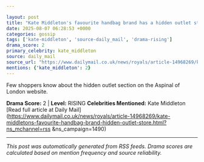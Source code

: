 ```yaml
---

layout: post
title: "Kate Middleton's favourite handbag brand has a hidden outlet store with up to 65% off - but stock is selling fast""
date: 2025-08-07 06:28:53 +0000
categories: gossip
tags: ['kate-middleton', 'source-daily_mail', 'drama-rising']
drama_score: 2
primary_celebrity: kate_middleton
source: daily_mail
source_url: "https://www.dailymail.co.uk/news/royals/article-14968269/kate-middletons-favourite-handbag-brand-hidden-outlet-store.html?ns_mchannel=rss&1490&campaign=1490""
mentions: {'kate_middleton': 2}
---
```


Few shoppers know about the hidden outlet section on the Aspinal of London website.

**Drama Score:** 2 | **Level:** RISING **Celebrities Mentioned:** Kate Middleton [Read full article at Daily Mail](https://www.dailymail.co.uk/news/royals/article-14968269/kate-middletons-favourite-handbag-brand-hidden-outlet-store.html?ns_mchannel=rss &ns_campaign=1490)

---

*This post was automatically generated from RSS feeds. Drama scores are calculated based on mention frequency and source reliability.*
